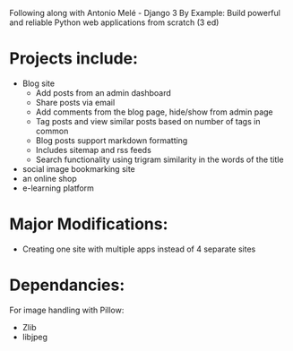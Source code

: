 Following along with Antonio Melé - Django 3 By Example: Build powerful and reliable Python web applications from scratch (3 ed)

# Projects include: 
  - Blog site
     - Add posts from an admin dashboard
     - Share posts via email
     - Add comments from the blog page, hide/show from admin page
     - Tag posts and view similar posts based on number of tags in common
     - Blog posts support markdown formatting
     - Includes sitemap and rss feeds
     - Search functionality using trigram similarity in the words of the title
  - social image bookmarking site
  - an online shop
  - e-learning platform

# Major Modifications:
 - Creating one site with multiple apps instead of 4 separate sites

# Dependancies:
For image handling with Pillow:
 - Zlib
 - libjpeg